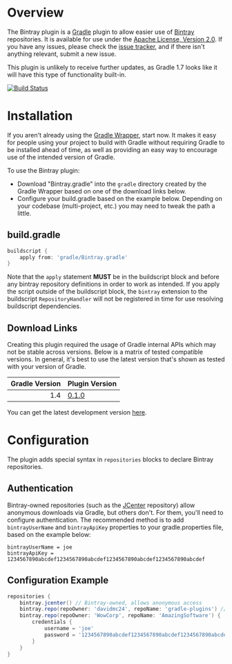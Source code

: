 # Overview
The Bintray plugin is a [Gradle][] plugin to allow easier use of [Bintray][] repositories.  It is available for use under the [Apache License, Version 2.0](http://www.apache.org/licenses/LICENSE-2.0).  If you have any issues, please check the [issue tracker](https://github.com/davidmc24/gradle-bintray-plugin/issues), and if there isn't anything relevant, submit a new issue.

This plugin is unlikely to receive further updates, as Gradle 1.7 looks like it will have this type of functionality built-in.

[![Build Status](https://drone.io/github.com/davidmc24/gradle-bintray-plugin/status.png)](https://drone.io/github.com/davidmc24/gradle-bintray-plugin/latest)

# Installation

If you aren't already using the [Gradle Wrapper](http://www.gradle.org/docs/current/userguide/gradle_wrapper.html), start now.  It makes it easy for people using your project to build with Gradle without requiring Gradle to be installed ahead of time, as well as providing an easy way to encourage use of the intended version of Gradle.

To use the Bintray plugin:

* Download "Bintray.gradle" into the `gradle` directory created by the Gradle Wrapper based on one of the download links below.
* Configure your build.gradle based on the example below.  Depending on your codebase (multi-project, etc.) you may need to tweak the path a little.

## build.gradle

```groovy
buildscript {
    apply from: 'gradle/Bintray.gradle'
}
```

Note that the `apply` statement **MUST** be in the buildscript block and before any bintray repository definitions in order to work as intended.  If you apply the script outside of the buildscript block, the `bintray` extension to the buildscript `RepositoryHandler` will not be registered in time for use resolving buildscript dependencies.

## Download Links

Creating this plugin required the usage of Gradle internal APIs which may not be stable across versions.  Below is a matrix of tested compatible versions.  In general, it's best to use the latest version that's shown as tested with your version of Gradle.

Gradle Version | Plugin Version
-------------: | --------------
1.4            | [0.1.0](http://dl.bintray.com/content/davidmc24/gradle-plugins/us/carrclan/david/gradle/gradle-bintray-plugin/0.1.0/Bintray.gradle?direct)

You can get the latest development version [here](https://raw.github.com/davidmc24/gradle-bintray-plugin/master/Bintray.gradle).

# Configuration

The plugin adds special syntax in `repositories` blocks to declare Bintray repositories.

## Authentication

Bintray-owned repositories (such as the [JCenter][] repository) allow anonymous downloads via Gradle, but others don't.  For them, you'll need to configure authentication.  The recommended method is to add `bintrayUserName` and `bintrayApiKey` properties to your gradle.properties file, based on the example below:

```
bintrayUserName = joe
bintrayApiKey = 1234567890abcdef1234567890abcdef1234567890abcdef1234567890abcdef
```

## Configuration Example

```groovy
repositories {
    bintray.jcenter() // Bintray-owned, allows anonymous access
    bintray.repo(repoOwner: 'davidmc24', repoName: 'gradle-plugins') // Uses credentials from gradle.properties
    bintray.repo(repoOwner: 'WowCorp', repoName: 'AmazingSoftware') {
        credentials {
            username = 'joe'
            password = '1234567890abcdef1234567890abcdef1234567890abcdef1234567890abcdef'
        }
    }
}
```

[gradle]: http://www.gradle.org/
[bintray]: https://www.bintray.com/
[jcenter]: https://bintray.com/repo/browse/bintray/jcenter
